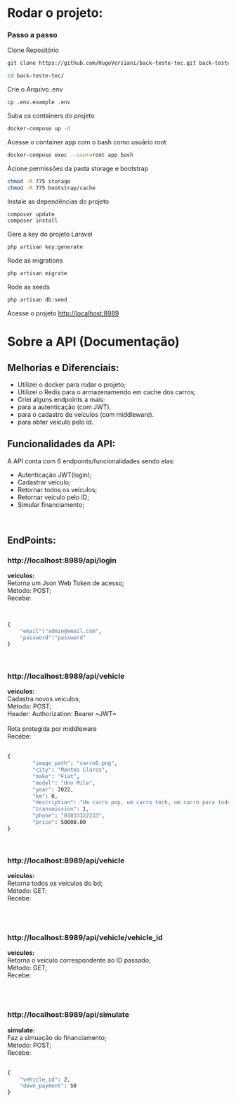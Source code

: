 
# Rodar o projeto:

### Passo a passo
Clone Repositório
```sh
git clone https://github.com/HugoVersiani/back-teste-tec.git back-teste-tec
```
```sh
cd back-teste-tec/

```

Crie o Arquivo .env
```sh
cp .env.example .env
```

Suba os containers do projeto
```sh
docker-compose up -d
```

Acesse o container app com o bash como usuário root
```sh
docker-compose exec --user=root app bash
```

Acione permissões da pasta storage e bootstrap 

```sh
chmod -R 775 storage
chmod -R 775 bootstrap/cache
```

Instale as dependências do projeto
```sh
composer update
composer install
```

Gere a key do projeto Laravel
```sh
php artisan key:generate
```

Rode as migrations
```sh
php artisan migrate
```

Rode as seeds 
```sh
php artisan db:seed 
```

Acesse o projeto
[http://localhost:8989](http://localhost:8989)


# Sobre a API (Documentação)


## Melhorias e Diferenciais:

- Utilizei o docker para rodar o projeto;<br/>
- Utilizei o Redis para o armazenamendo em cache dos carros;<br/>
- Criei alguns endpoints a mais:<br/>
- para a autenticação (com JWT).<br/>
- para o cadastro de veículos (com middleware).<br/>
- para obter veiculo pelo id.<br/>

## Funcionalidades da API:

A API conta com 6 endpoints/funcionalidades sendo elas:
- Autenticação JWT(login);
- Cadastrar veículo;
- Retornar todos os veículos;
- Retornar veículo pelo ID;
- Simular financiamento;

<br/>

## EndPoints:

### http://localhost:8989/api/login

**veículos:** <br/>
Retorna um Json Web Token de acesso;<br/>
Método: POST;<br/>
Recebe:<br/><br/>

``` bash

{
	"email":"admin@email.com",
	"password":"password"
}

```
<br/>

### http://localhost:8989/api/vehicle

**veículos:** <br/>
Cadastra novos veículos;<br/>
Método: POST;<br/>
Header: Authorization: Bearer ~JWT~<br/><br/>
Rota protegida por middleware<br/>
Recebe: <br/><br/>

```bash
{
        "image_path": "carro8.png",
        "city": "Montes Claros",
        "make": "Fiat",
        "model": "Uno Mile",
        "year": 2022,
        "km": 0,
        "description": "Um carro pop, um carro tech, um carro para todos os momentos.",
        "transmission": 1,
        "phone": "03833322233",
        "price": 50000.00
}
```

<br/>

### http://localhost:8989/api/vehicle

**veículos:** <br/>
Retorna todos os veículos do bd;<br/>
Método: GET;<br/>
Recebe:<br/><br/>



<br/>

### http://localhost:8989/api/vehicle/vehicle_id

**veículos:** <br/>
Retorna o veículo correspondente ao ID passado;<br/>
Método: GET;<br/>
Recebe:<br/><br/>


<br/>

### http://localhost:8989/api/simulate

**simulate:** <br/>
Faz a simuação do financiamento;<br/>
Método: POST;<br/>
Recebe:<br/><br/>

```bash
{
	"vehicle_id": 2,
	"down_payment": 50
}
```

<br/>
